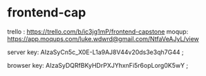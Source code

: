 # frontend-cap

trello : https://trello.com/b/ic3jg1mP/frontend-capstone
moqup: https://app.moqups.com/luke.wdwrd@gmail.com/NtfaVeAJyL/view


server key: AIzaSyCn5c_X0E-L1a9AJ8V44v20ds3e3qh7G44 ;

browser key: AIzaSyDQRfBKyHDrPXJYhxnFi5r6opLorg0K5wY ;
